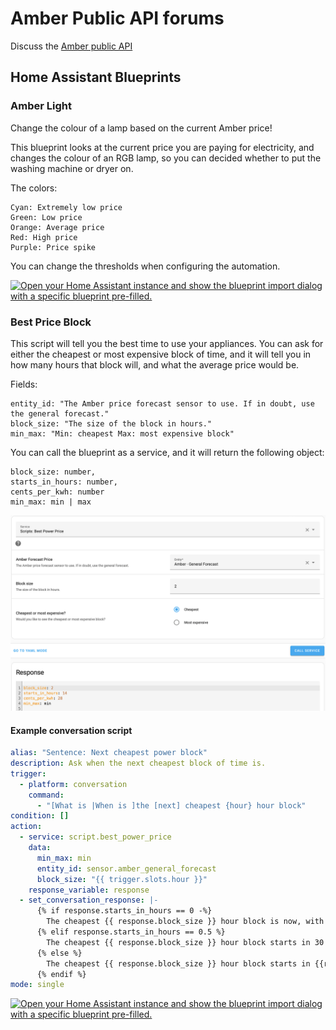 # Amber Public API forums

Discuss the [Amber public API](https://github.com/amberelectric/public-api/discussions)

## Home Assistant Blueprints

### Amber Light

Change the colour of a lamp based on the current Amber price!

This blueprint looks at the current price you are paying for electricity, and changes the colour of an RGB lamp, so you can decided whether to put the washing machine or dryer on.

The colors:

    Cyan: Extremely low price
    Green: Low price
    Orange: Average price
    Red: High price
    Purple: Price spike

You can change the thresholds when configuring the automation.

[![Open your Home Assistant instance and show the blueprint import dialog with a specific blueprint pre-filled.](https://my.home-assistant.io/badges/blueprint_import.svg)](https://my.home-assistant.io/redirect/blueprint_import/?blueprint_url=https%3A%2F%2Fgithub.com%2Famberelectric%2Fpublic-api%2Fblob%2Fmain%2Fhome-assistant%2Fblueprints%2Flight.yaml)

### Best Price Block

This script will tell you the best time to use your appliances. You can ask for either the cheapest or most expensive block of time, and it will tell you in how many hours that block will, and what the average price would be.

Fields:

```
entity_id: "The Amber price forecast sensor to use. If in doubt, use the general forecast."
block_size: "The size of the block in hours."
min_max: "Min: cheapest Max: most expensive block"
```

You can call the blueprint as a service, and it will return the following object:

```
block_size: number,
starts_in_hours: number,
cents_per_kwh: number
min_max: min | max
```

![Call the script as a service](https://github.com/amberelectric/public-api/blob/main/home-assistant/blueprints/assets/best_price_example.png?raw=true)

#### Example conversation script

```yaml
alias: "Sentence: Next cheapest power block"
description: Ask when the next cheapest block of time is.
trigger:
  - platform: conversation
    command:
      - "[What is |When is ]the [next] cheapest {hour} hour block"
condition: []
action:
  - service: script.best_power_price
    data:
      min_max: min
      entity_id: sensor.amber_general_forecast
      block_size: "{{ trigger.slots.hour }}"
    response_variable: response
  - set_conversation_response: |-
      {% if response.starts_in_hours == 0 -%}
        The cheapest {{ response.block_size }} hour block is now, with an average price of {{ response.cents_per_kwh }} cents per kilowatt hour.
      {% elif response.starts_in_hours == 0.5 %}
        The cheapest {{ response.block_size }} hour block starts in 30 minutes, with an average price of {{ response.cents_per_kwh }} cents per kilowatt hour.
      {% else %}
        The cheapest {{ response.block_size }} hour block starts in {{response.starts_in_hours}} hours, with an average price of {{ response.cents_per_kwh }} cents per kilowatt hour.
      {% endif %}
mode: single
```

[![Open your Home Assistant instance and show the blueprint import dialog with a specific blueprint pre-filled.](https://my.home-assistant.io/badges/blueprint_import.svg)](https://my.home-assistant.io/redirect/blueprint_import/?blueprint_url=https%3A%2F%2Fgithub.com%2Famberelectric%2Fpublic-api%2Fblob%2Fmain%2Fhome-assistant%2Fblueprints%2Fbest_block.yaml)
